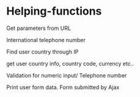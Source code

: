 # Helping-functions

Get parameters from URL

International telephone number 

Find user country through IP

get user country info, country code, currency etc..

Validation for numeric input/ Telephone number

Print user form data. Form submitted by Ajax
